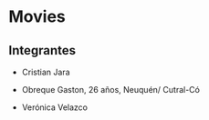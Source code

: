 # Movies

## Integrantes

- Cristian Jara

- Obreque Gaston, 26 años, Neuquén/ Cutral-Có

- Verónica Velazco 